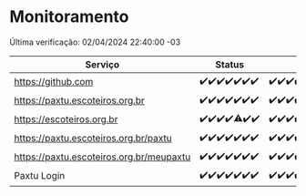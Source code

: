 # Monitoramento

Última verificação: 02/04/2024 22:40:00 -03

|Serviço|Status|Últimas 24h|
|---|---|---|
|https://github.com|<span title="2024-03-27: OK=24">✔️</span><span title="2024-03-28: OK=24">✔️</span><span title="2024-03-29: OK=24">✔️</span><span title="2024-03-30: OK=24">✔️</span><span title="2024-03-31: OK=24">✔️</span><span title="2024-04-01: OK=24">✔️</span><span title="2024-04-02: OK=1">✔️</span>|<span title="01/04/2024 22:43:00 -03 : 200">✔️</span><span title="01/04/2024 23:17:00 -03 : 200">✔️</span><span title="02/04/2024 00:08:00 -03 : 200">✔️</span><span title="02/04/2024 01:08:00 -03 : 200">✔️</span><span title="02/04/2024 02:06:00 -03 : 200">✔️</span><span title="02/04/2024 03:08:00 -03 : 200">✔️</span><span title="02/04/2024 04:07:00 -03 : 200">✔️</span><span title="02/04/2024 05:08:00 -03 : 200">✔️</span><span title="02/04/2024 06:07:00 -03 : 200">✔️</span><span title="02/04/2024 07:07:00 -03 : 200">✔️</span><span title="02/04/2024 08:06:00 -03 : 200">✔️</span><span title="02/04/2024 09:11:00 -03 : 200">✔️</span><span title="02/04/2024 10:06:00 -03 : 200">✔️</span><span title="02/04/2024 11:05:00 -03 : 200">✔️</span><span title="02/04/2024 12:05:00 -03 : 200">✔️</span><span title="02/04/2024 13:07:00 -03 : 200">✔️</span><span title="02/04/2024 14:04:00 -03 : 200">✔️</span><span title="02/04/2024 15:07:00 -03 : 200">✔️</span><span title="02/04/2024 16:03:00 -03 : 200">✔️</span><span title="02/04/2024 17:06:00 -03 : 200">✔️</span><span title="02/04/2024 18:04:00 -03 : 200">✔️</span><span title="02/04/2024 19:07:00 -03 : 200">✔️</span><span title="02/04/2024 20:06:00 -03 : 200">✔️</span><span title="02/04/2024 21:29:00 -03 : 200">✔️</span><span title="02/04/2024 22:40:00 -03 : 200">✔️</span>|
|https://paxtu.escoteiros.org.br|<span title="2024-03-27: OK=24">✔️</span><span title="2024-03-28: OK=24">✔️</span><span title="2024-03-29: OK=24">✔️</span><span title="2024-03-30: OK=24">✔️</span><span title="2024-03-31: OK=24">✔️</span><span title="2024-04-01: OK=24">✔️</span><span title="2024-04-02: OK=1">✔️</span>|<span title="01/04/2024 22:43:00 -03 : 200">✔️</span><span title="01/04/2024 23:17:00 -03 : 200">✔️</span><span title="02/04/2024 00:08:00 -03 : 200">✔️</span><span title="02/04/2024 01:08:00 -03 : 200">✔️</span><span title="02/04/2024 02:06:00 -03 : 200">✔️</span><span title="02/04/2024 03:08:00 -03 : 200">✔️</span><span title="02/04/2024 04:07:00 -03 : 200">✔️</span><span title="02/04/2024 05:08:00 -03 : 200">✔️</span><span title="02/04/2024 06:07:00 -03 : 200">✔️</span><span title="02/04/2024 07:07:00 -03 : 200">✔️</span><span title="02/04/2024 08:06:00 -03 : 200">✔️</span><span title="02/04/2024 09:11:00 -03 : 200">✔️</span><span title="02/04/2024 10:06:00 -03 : 200">✔️</span><span title="02/04/2024 11:05:00 -03 : 200">✔️</span><span title="02/04/2024 12:05:00 -03 : 200">✔️</span><span title="02/04/2024 13:07:00 -03 : 200">✔️</span><span title="02/04/2024 14:04:00 -03 : 200">✔️</span><span title="02/04/2024 15:07:00 -03 : 200">✔️</span><span title="02/04/2024 16:03:00 -03 : 200">✔️</span><span title="02/04/2024 17:06:00 -03 : 200">✔️</span><span title="02/04/2024 18:04:00 -03 : 200">✔️</span><span title="02/04/2024 19:07:00 -03 : 200">✔️</span><span title="02/04/2024 20:06:00 -03 : 200">✔️</span><span title="02/04/2024 21:29:00 -03 : 200">✔️</span><span title="02/04/2024 22:40:00 -03 : 200">✔️</span>|
|https://escoteiros.org.br|<span title="2024-03-27: OK=24">✔️</span><span title="2024-03-28: OK=24">✔️</span><span title="2024-03-29: OK=24">✔️</span><span title="2024-03-30: OK=24">✔️</span><span title="2024-03-31: OK=23, Falhas=1">⚠️</span><span title="2024-04-01: OK=24">✔️</span><span title="2024-04-02: OK=1">✔️</span>|<span title="01/04/2024 22:43:00 -03 : 200">✔️</span><span title="01/04/2024 23:17:00 -03 : 200">✔️</span><span title="02/04/2024 00:08:00 -03 : 200">✔️</span><span title="02/04/2024 01:08:00 -03 : 200">✔️</span><span title="02/04/2024 02:06:00 -03 : 200">✔️</span><span title="02/04/2024 03:08:00 -03 : 200">✔️</span><span title="02/04/2024 04:07:00 -03 : 200">✔️</span><span title="02/04/2024 05:08:00 -03 : 200">✔️</span><span title="02/04/2024 06:07:00 -03 : 200">✔️</span><span title="02/04/2024 07:07:00 -03 : 200">✔️</span><span title="02/04/2024 08:06:00 -03 : 200">✔️</span><span title="02/04/2024 09:11:00 -03 : 200">✔️</span><span title="02/04/2024 10:06:00 -03 : 200">✔️</span><span title="02/04/2024 11:05:00 -03 : 200">✔️</span><span title="02/04/2024 12:05:00 -03 : 200">✔️</span><span title="02/04/2024 13:07:00 -03 : 200">✔️</span><span title="02/04/2024 14:04:00 -03 : 200">✔️</span><span title="02/04/2024 15:07:00 -03 : 200">✔️</span><span title="02/04/2024 16:03:00 -03 : 200">✔️</span><span title="02/04/2024 17:06:00 -03 : 200">✔️</span><span title="02/04/2024 18:04:00 -03 : 200">✔️</span><span title="02/04/2024 19:07:00 -03 : 200">✔️</span><span title="02/04/2024 20:06:00 -03 : 200">✔️</span><span title="02/04/2024 21:29:00 -03 : 200">✔️</span><span title="02/04/2024 22:40:00 -03 : 200">✔️</span>|
|https://paxtu.escoteiros.org.br/paxtu|<span title="2024-03-27: OK=24">✔️</span><span title="2024-03-28: OK=24">✔️</span><span title="2024-03-29: OK=24">✔️</span><span title="2024-03-30: OK=24">✔️</span><span title="2024-03-31: OK=24">✔️</span><span title="2024-04-01: OK=24">✔️</span><span title="2024-04-02: OK=1">✔️</span>|<span title="01/04/2024 22:43:00 -03 : 200">✔️</span><span title="01/04/2024 23:17:00 -03 : 200">✔️</span><span title="02/04/2024 00:08:00 -03 : 200">✔️</span><span title="02/04/2024 01:08:00 -03 : 200">✔️</span><span title="02/04/2024 02:06:00 -03 : 200">✔️</span><span title="02/04/2024 03:08:00 -03 : 200">✔️</span><span title="02/04/2024 04:07:00 -03 : 200">✔️</span><span title="02/04/2024 05:08:00 -03 : 200">✔️</span><span title="02/04/2024 06:07:00 -03 : 200">✔️</span><span title="02/04/2024 07:07:00 -03 : 200">✔️</span><span title="02/04/2024 08:06:00 -03 : 200">✔️</span><span title="02/04/2024 09:11:00 -03 : 200">✔️</span><span title="02/04/2024 10:06:00 -03 : 200">✔️</span><span title="02/04/2024 11:05:00 -03 : 200">✔️</span><span title="02/04/2024 12:06:00 -03 : 200">✔️</span><span title="02/04/2024 13:07:00 -03 : 200">✔️</span><span title="02/04/2024 14:04:00 -03 : 200">✔️</span><span title="02/04/2024 15:07:00 -03 : 200">✔️</span><span title="02/04/2024 16:03:00 -03 : 200">✔️</span><span title="02/04/2024 17:06:00 -03 : 200">✔️</span><span title="02/04/2024 18:04:00 -03 : 200">✔️</span><span title="02/04/2024 19:07:00 -03 : 200">✔️</span><span title="02/04/2024 20:06:00 -03 : 200">✔️</span><span title="02/04/2024 21:29:00 -03 : 200">✔️</span><span title="02/04/2024 22:40:00 -03 : 200">✔️</span>|
|https://paxtu.escoteiros.org.br/meupaxtu|<span title="2024-03-27: OK=24">✔️</span><span title="2024-03-28: OK=24">✔️</span><span title="2024-03-29: OK=24">✔️</span><span title="2024-03-30: OK=24">✔️</span><span title="2024-03-31: OK=24">✔️</span><span title="2024-04-01: OK=24">✔️</span><span title="2024-04-02: OK=1">✔️</span>|<span title="01/04/2024 22:43:00 -03 : 200">✔️</span><span title="01/04/2024 23:17:00 -03 : 200">✔️</span><span title="02/04/2024 00:08:00 -03 : 200">✔️</span><span title="02/04/2024 01:08:00 -03 : 200">✔️</span><span title="02/04/2024 02:06:00 -03 : 200">✔️</span><span title="02/04/2024 03:08:00 -03 : 200">✔️</span><span title="02/04/2024 04:07:00 -03 : 200">✔️</span><span title="02/04/2024 05:08:00 -03 : 200">✔️</span><span title="02/04/2024 06:07:00 -03 : 200">✔️</span><span title="02/04/2024 07:07:00 -03 : 200">✔️</span><span title="02/04/2024 08:06:00 -03 : 200">✔️</span><span title="02/04/2024 09:11:00 -03 : 200">✔️</span><span title="02/04/2024 10:06:00 -03 : 200">✔️</span><span title="02/04/2024 11:05:00 -03 : 200">✔️</span><span title="02/04/2024 12:06:00 -03 : 200">✔️</span><span title="02/04/2024 13:07:00 -03 : 200">✔️</span><span title="02/04/2024 14:04:00 -03 : 200">✔️</span><span title="02/04/2024 15:07:00 -03 : 200">✔️</span><span title="02/04/2024 16:03:00 -03 : 200">✔️</span><span title="02/04/2024 17:06:00 -03 : 200">✔️</span><span title="02/04/2024 18:04:00 -03 : 200">✔️</span><span title="02/04/2024 19:07:00 -03 : 200">✔️</span><span title="02/04/2024 20:06:00 -03 : 200">✔️</span><span title="02/04/2024 21:29:00 -03 : 200">✔️</span><span title="02/04/2024 22:40:00 -03 : 200">✔️</span>|
|Paxtu Login|<span title="2024-03-27: OK=24">✔️</span><span title="2024-03-28: OK=24">✔️</span><span title="2024-03-29: OK=24">✔️</span><span title="2024-03-30: OK=24">✔️</span><span title="2024-03-31: OK=24">✔️</span><span title="2024-04-01: OK=24">✔️</span><span title="2024-04-02: OK=1">✔️</span>|<span title="01/04/2024 22:43:00 -03 : 200">✔️</span><span title="01/04/2024 23:17:00 -03 : 200">✔️</span><span title="02/04/2024 00:08:00 -03 : 200">✔️</span><span title="02/04/2024 01:08:00 -03 : 200">✔️</span><span title="02/04/2024 02:06:00 -03 : 200">✔️</span><span title="02/04/2024 03:08:00 -03 : 200">✔️</span><span title="02/04/2024 04:07:00 -03 : 200">✔️</span><span title="02/04/2024 05:08:00 -03 : 200">✔️</span><span title="02/04/2024 06:07:00 -03 : 200">✔️</span><span title="02/04/2024 07:07:00 -03 : 200">✔️</span><span title="02/04/2024 08:06:00 -03 : 200">✔️</span><span title="02/04/2024 09:11:00 -03 : 200">✔️</span><span title="02/04/2024 10:06:00 -03 : 200">✔️</span><span title="02/04/2024 11:05:00 -03 : 200">✔️</span><span title="02/04/2024 12:06:00 -03 : 200">✔️</span><span title="02/04/2024 13:07:00 -03 : 200">✔️</span><span title="02/04/2024 14:04:00 -03 : 200">✔️</span><span title="02/04/2024 15:07:00 -03 : 200">✔️</span><span title="02/04/2024 16:03:00 -03 : 200">✔️</span><span title="02/04/2024 17:06:00 -03 : 200">✔️</span><span title="02/04/2024 18:04:00 -03 : 200">✔️</span><span title="02/04/2024 19:07:00 -03 : 200">✔️</span><span title="02/04/2024 20:06:00 -03 : 200">✔️</span><span title="02/04/2024 21:29:00 -03 : 200">✔️</span><span title="02/04/2024 22:40:00 -03 : 200">✔️</span>|
